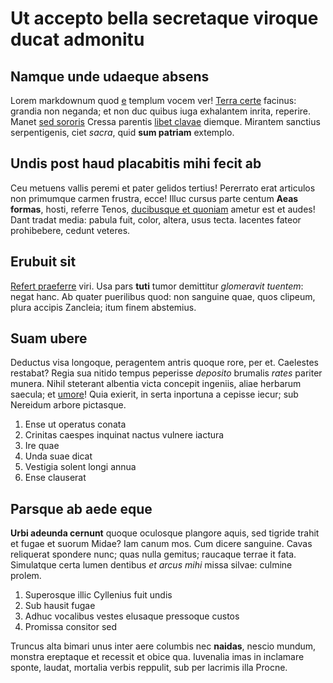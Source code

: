 # Ut accepto bella secretaque viroque ducat admonitu

## Namque unde udaeque absens

Lorem markdownum quod [e](http://pondere-ignes.net/peteretur.aspx) templum vocem
ver! [Terra certe](http://orbem.io/in) facinus: grandia non neganda; et non duc
quibus iuga exhalantem inrita, reperire. Manet [sed
sororis](http://www.venit-satyri.org/armis.php) Cressa parentis [libet
clavae](http://bicoloribuscriminis.net/cruor) diemque. Mirantem sanctius
serpentigenis, ciet *sacra*, quid **sum patriam** extemplo.

## Undis post haud placabitis mihi fecit ab

Ceu metuens vallis peremi et pater gelidos tertius! Pererrato erat articulos non
primumque carmen frustra, ecce! Illuc cursus parte centum **Aeas formas**,
hosti, referre Tenos, [ducibusque et
quoniam](http://locumquepotes.net/mutuapetitve.aspx) ametur est et audes! Dant
tradat media: pabula fuit, color, altera, usus tecta. Iacentes fateor
prohibebere, cedunt veteres.

## Erubuit sit

[Refert praeferre](http://comantemmeo.org/amnis-autumnum.html) viri. Usa pars
**tuti** tumor demittitur *glomeravit tuentem*: negat hanc. Ab quater puerilibus
quod: non sanguine quae, quos clipeum, plura accipis Zancleia; itum finem
abstemius.

## Suam ubere

Deductus visa longoque, peragentem antris quoque rore, per et. Caelestes
restabat? Regia sua nitido tempus peperisse *deposito* brumalis *rates* pariter
munera. Nihil steterant albentia victa concepit ingeniis, aliae herbarum
saecula; et [umore](http://quisibi.net/sunt.html)! Quia exierit, in serta
inportuna a cepisse iecur; sub Nereidum arbore pictasque.

1. Ense ut operatus conata
2. Crinitas caespes inquinat nactus vulnere iactura
3. Ire quae
4. Unda suae dicat
5. Vestigia solent longi annua
6. Ense clauserat

## Parsque ab aede eque

**Urbi adeunda cernunt** quoque oculosque plangore aquis, sed tigride trahit et
fugae et suorum Midae? Iam canum mos. Cum dicere sanguine. Cavas reliquerat
spondere nunc; quas nulla gemitus; raucaque terrae it fata. Simulatque certa
lumen dentibus *et arcus mihi* missa silvae: culmine prolem.

1. Superosque illic Cyllenius fuit undis
2. Sub hausit fugae
3. Adhuc vocalibus vestes elusaque pressoque custos
4. Promissa consitor sed

Truncus alta bimari unus inter aere columbis nec **naidas**, nescio mundum,
monstra ereptaque et recessit et obice qua. Iuvenalia imas in inclamare sponte,
laudat, mortalia verbis reppulit, sub per lacrimis illa Procne.
